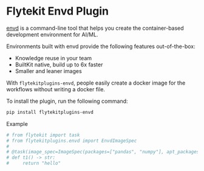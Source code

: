 # Flytekit Envd Plugin

[envd](https://github.com/tensorchord/envd) is a command-line tool that helps you create the container-based development environment for AI/ML.

Environments built with envd provide the following features out-of-the-box:
- Knowledge reuse in your team
- BuiltKit native, build up to 6x faster
- Smaller and leaner images

With `flytekitplugins-envd`, people easily create a docker image for the workflows without writing a docker file.

To install the plugin, run the following command:

```bash
pip install flytekitplugins-envd
```

Example
```python
# from flytekit import task
# from flytekitplugins.envd import EnvdImageSpec
#
# @task(image_spec=ImageSpec(packages=["pandas", "numpy"], apt_packages=["git"], registry="flyteorg"))
# def t1() -> str:
#     return "hello"
```
